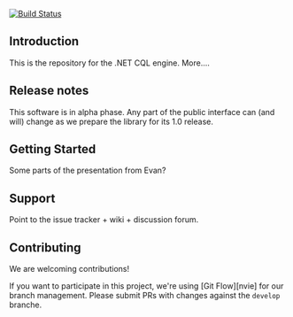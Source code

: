 [![Build Status](https://dev.azure.com/firely/cql-sdk/_apis/build/status/FirelyTeam.cql-sdk?branchName=develop)](https://dev.azure.com/firely/cql-sdk/_build/latest?definitionId=84&branchName=develop)


## Introduction ##
This is the repository for the .NET CQL engine. More....

## Release notes ##
This software is in alpha phase. Any part of the public interface can (and will) change as we prepare the library for its 1.0 release.

## Getting Started ##
Some parts of the presentation from Evan?

## Support
Point to the issue tracker + wiki + discussion forum.

## Contributing ##
We are welcoming contributions!

If you want to participate in this project, we're using [Git Flow][nvie] for our branch management. Please submit PRs with changes against the `develop` branche.


